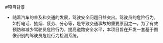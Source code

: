 #项目背景
- 随着汽车的普及和交通的发展，驾驶安全问题日益突出。驾驶员的危险行为，如打电话、抽烟、疲劳、分心等，是导致交通事故的重要原因之一。为了有效预防和减少驾驶员危险行为，提高道路安全水平，本项目旨在开发一套基于图像识别的驾驶员危险行为检测系统。
